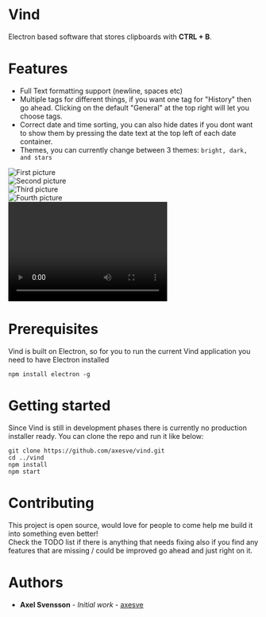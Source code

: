 # Vind
Electron based software that stores clipboards with **CTRL + B**.<br>

# Features
* Full Text formatting support (newline, spaces etc)
* Multiple tags for different things, if you want one tag for "History" then go ahead. Clicking on the default "General" at the top right will let you choose tags.
* Correct date and time sorting, you can also hide dates if you dont want to show them by pressing the date text at the top left of each date container.
* Themes, you can currently change between 3 themes: ```bright, dark, and stars```

![First picture](https://i.gyazo.com/9ba827aea1d6f46547abc96dd7a28b39.png)<br>
![Second picture](https://i.gyazo.com/dcd86a826a21edbaa3afa9907a8d09be.png)<br>
![Third picture]( https://i.gyazo.com/9c16f044bbca35f2a5e3589e9fd904f4.png)<br>
![Fourth picture](https://i.gyazo.com/c32b5c233013d1a5812586861f7edce6.png)<br>
<video src="https://i.gyazo.com/e410e9086ea3400b934e046a37694fe1.mp4" width="320" height="200" controls preload></video>

# Prerequisites
Vind is built on Electron, so for you to run the current Vind application you need to have Electron installed

```
npm install electron -g
```

# Getting started
Since Vind is still in development phases there is currently no production installer ready.
You can clone the repo and run it like below:

```
git clone https://github.com/axesve/vind.git
cd ../vind
npm install
npm start
```

# Contributing
This project is open source, would love for people to come help me build it into something even better!<br>
Check the TODO list if there is anything that needs fixing also if you find any features that are missing / could be improved go ahead and just right on it.

# Authors
* **Axel Svensson** - *Initial work* - [axesve](https://github.com/axesve)


